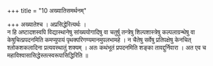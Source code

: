 +++
title = "10 अख्यातिसमर्थनम्"

+++
अख्यातेश्च । अप्रसिद्धेरित्यर्थः ।  
न हि अष्टादशस्वपि विद्यास्थानेषु सांख्ययोगादिषु वा चतुर्षु तन्त्रेषु शिल्पशास्त्रेषु कल्पलाग्रन्थेषु वा केषुचित्प्रपदनमिति कमप्युपायं पृथक्परिगण्यमानमुपलभामहे । न चैतेषु सर्वेषु प्रतिपक्षेषु केनचित् श्लोकशकलादिना प्रत्यवस्थातुं शक्यम् । अतः कथंभूतं प्रपदनमिति शङ्का तावद्दुर्निवारा । अत एव च महाविश्वासासिद्धेस्तत्स्वरूपासिद्धिरिति ॥